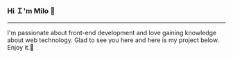 ### Hi Ｉ'm Milo 👋
***
I'm passionate about front-end development and love gaining knowledge about web technology.
Glad to see you here and here is my project below. Enjoy it.🎉
